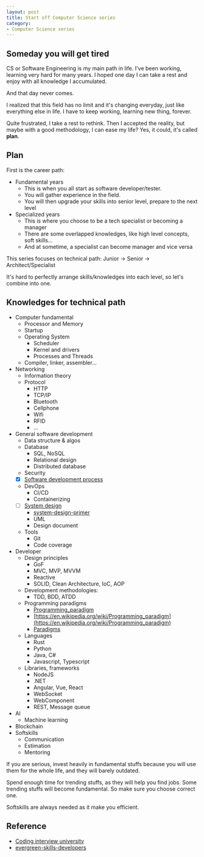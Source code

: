```yaml
---
layout: post
title: Start off Computer Science series
category:
- Computer Science series
---
```


## Someday you will get tired

CS or Software Engineering is my main path in life. I've been working, learning very hard for many years. I hoped one day I can take a rest and enjoy with all knowledge I accumulated.

And that day never comes.

I realized that this field has no limit and it's changing everyday, just like everything else in life. I
have to keep working, learning new thing, forever.

Quite frustrated, I take a rest to rethink. Then I accepted the reality, but maybe with a good methodology,
I can ease my life? Yes, it could, it's called **plan**.

## Plan

First is the career path:

- Fundamental years
  - This is when you all start as software developer/tester.
  - You will gather experience in the field.
  - You will then upgrade your skills into senior level, prepare to the next level
- Specialized years
  - This is where you choose to be a tech specialist or becoming a manager
  - There are some overlapped knowledges, like high level concepts, soft skills...
  - And at sometime, a specialist can become manager and vice versa

This series focuses on technical path: Junior -> Senior -> Architect/Specialist

It's hard to perfectly arrange skills/knowledges into each level, so let's combine into one.

## Knowledges for technical path

- Computer fundamental
  - Processor and Memory
  - Startup
  - Operating System
    - Scheduler
    - Kernel and drivers
    - Processes and Threads
  - Compiler, linker, assembler...
- Networking
  - Information theory
  - Protocol
    - HTTP
    - TCP/IP
    - Bluetooth
    - Cellphone
    - Wifi
    - RFID
    - ...
- General software development
  - Data structure & algos
  - Database
    - SQL, NoSQL
    - Relational design
    - Distributed database
  - Security
  - [x] [Software development process](cs-sdlc)
  - DevOps
    - CI/CD
    - Containerizing
  - [ ] [System design](cs-system-design)
    - [system-design-primer](https://github.com/donnemartin/system-design-primer)
    - UML
    - Design document
  - Tools
    - Git
    - Code coverage
- Developer
  - Design principles
    - GoF
    - MVC, MVP, MVVM
    - Reactive
    - SOLID, Clean Architecture, IoC, AOP
  - Development methodologies:
    - TDD, BDD, ATDD
  - Programming paradigms
    - [Programming_paradigm](https://en.wikipedia.org/wiki/Software_development#Programming_paradigm)
    - [https://en.wikipedia.org/wiki/Programming_paradigm](https://en.wikipedia.org/wiki/Programming_paradigm)
    - [Paradigms](https://coronet.iicm.tugraz.at/sa/scripts/lesson01.htm)
  - Languages
    - Rust
    - Python
    - Java, C#
    - Javascript, Typescript
  - Libraries, frameworks
    - NodeJS
    - .NET
    - Angular, Vue, React
    - WebSocket
    - WebComponent
    - REST, Message queue
- AI
  - Machine learning
- Blockchain
- Softskills
  - Communication
  - Estimation
  - Mentoring

If you are serious, invest heavily in fundamental stuffs because you will use them for the whole life, and
they will barely outdated.

Spend enough time for trending stuffs, as they will help you find jobs. Some trending stuffs will become
fundamental. So make sure you choose correct one.

Softskills are always needed as it make you efficient.

## Reference

- [Coding interview university](https://github.com/jwasham/coding-interview-university)
- [evergreen-skills-developers](https://github.com/romenrg/evergreen-skills-developers)
